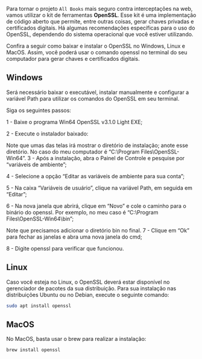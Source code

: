 Para tornar o projeto `All Books` mais seguro contra interceptações na web, vamos utilizar o kit de ferramentas **OpenSSL**. Esse kit é uma implementação de código aberto que permite, entre outras coisas, gerar chaves privadas e certificados digitais. Há algumas recomendações específicas para o uso do OpenSSL, dependendo do sistema operacional que você estiver utilizando.

Confira a seguir como baixar e instalar o OpenSSL no Windows, Linux e MacOS. Assim, você poderá usar o comando openssl no terminal do seu computador para gerar chaves e certificados digitais.

## Windows

Será necessário baixar o executável, instalar manualmente e configurar a variável Path para utilizar os comandos do OpenSSL em seu terminal.

Siga os seguintes passos:

1 - Baixe o programa Win64 OpenSSL v3.1.0 Light EXE;

2 - Execute o instalador baixado:

Note que umas das telas irá mostrar o diretório de instalação; anote esse diretório. No caso do meu computador é “C:\Program Files\OpenSSL-Win64”.
3 - Após a instalação, abra o Painel de Controle e pesquise por “variáveis de ambiente”;

4 - Selecione a opção “Editar as variáveis de ambiente para sua conta”;

5 - Na caixa “Variáveis de usuário”, clique na variável Path, em seguida em “Editar”;

6 - Na nova janela que abrirá, clique em “Novo” e cole o caminho para o binário do openssl. Por exemplo, no meu caso é “C:\Program Files\OpenSSL-Win64\bin”;

Note que precisamos adicionar o diretório bin no final.
7 - Clique em “Ok” para fechar as janelas e abra uma nova janela do cmd;

8 - Digite openssl para verificar que funcionou.

## Linux

Caso você esteja no Linux, o OpenSSL deverá estar disponível no gerenciador de pacotes da sua distribuição. Para sua instalação nas distribuições Ubuntu ou no Debian, execute o seguinte comando:

```bash
sudo apt install openssl
```

## MacOS

No MacOS, basta usar o brew para realizar a instalação:
```bash
brew install openssl
```
